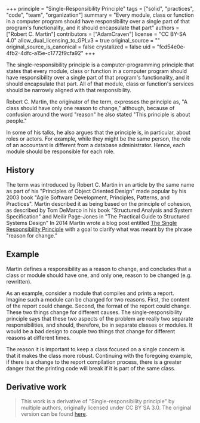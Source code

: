 +++
principle = "Single-Responsibility Principle"
tags = ["solid", "practices", "code", "team", "organization"]
summary = "Every module, class or function in a computer program should have responsibility over a single part of that program's functionality, and it should encapsulate that part"
authors = ["Robert C. Martin"]
contributors = ["AdamCraven"]
license = "CC BY-SA 4.0"
allow_dual_licensing_to_GPLv3 = true
original_source = ""
original_source_is_canonical = false
crystalized = false
uid = "fcd54e0e-4fb2-4dfc-a15e-c1772f9cfa92"
+++

The single-responsibility principle is a computer-programming principle that states that every module, class or function in a computer program should have responsibility over a single part of that program's functionality, and it should encapsulate that part. All of that module, class or function's services should be narrowly aligned with that responsibility.

Robert C. Martin, the originator of the term, expresses the principle as, "A class should have only one reason to change," although, because of confusion around the word "reason" he also stated "This principle is about people."

In some of his talks, he also argues that the principle is, in particular, about roles or actors. For example, while they might be the same person, the role of an accountant is different from a database administrator. Hence, each module should be responsible for each role.

## History
The term was introduced by Robert C. Martin in an article by the same name as part of his "Principles of Object Oriented Design" made popular by his 2003 book "Agile Software Development, Principles, Patterns, and Practices". Martin described it as being based on the principle of cohesion, as described by Tom DeMarco in his book "Structured Analysis and System Specification" and Meilir Page-Jones in "The Practical Guide to Structured Systems Design" In 2014 Martin wrote a blog post entitled [The Single Responsibility Principle](https://blog.cleancoder.com/uncle-bob/2014/05/08/SingleReponsibilityPrinciple.html) with a goal to clarify what was meant by the phrase "reason for change."


## Example

Martin defines a responsibility as a reason to change, and concludes that a class or module should have one, and only one, reason to be changed (e.g. rewritten).

As an example, consider a module that compiles and prints a report. Imagine such a module can be changed for two reasons. First, the content of the report could change. Second, the format of the report could change. These two things change for different causes. The single-responsibility principle says that these two aspects of the problem are really two separate responsibilities, and should, therefore, be in separate classes or modules. It would be a bad design to couple two things that change for different reasons at different times.

The reason it is important to keep a class focused on a single concern is that it makes the class more robust. Continuing with the foregoing example, if there is a change to the report compilation process, there is a greater danger that the printing code will break if it is part of the same class.

## Derivative work

> This work is a derivative of "Single-responsibility principle" by multiple authors, originally licensed under CC BY SA 3.0. The original version can be found [here](https://en.wikipedia.org/wiki/Single-responsibility_principle2).